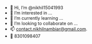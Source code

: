 - 👋 Hi, I’m @nikhil15041993
- 👀 I’m interested in ...
- 🌱 I’m currently learning ...
- 💞️ I’m looking to collaborate on ...
- 📫 contact.nikhilnambiar@gmail.com.
- :calling: 8301098407

<!---
nikhil15041993/nikhil15041993 is a ✨ special ✨ repository because its `README.md` (this file) appears on your GitHub profile.
You can click the Preview link to take a look at your changes.
--->
